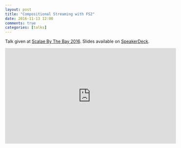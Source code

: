 ```yaml
---
layout: post
title: "Compositional Streaming with FS2"
date: 2016-11-13 12:00
comments: true
categories: [talks]
---
```


Talk given at [Scalae By The Bay 2016](http://scala.bythebay.io). Slides available on [SpeakerDeck](https://speakerdeck.com/mpilquist/compositional-streaming-with-fs2).

<!-- more -->
<div class="video-container">
  <iframe width="560" height="315" src="https://www.youtube.com/embed/oFk8-a1FSP0" frameborder="0" allowfullscreen></iframe>
</div>


